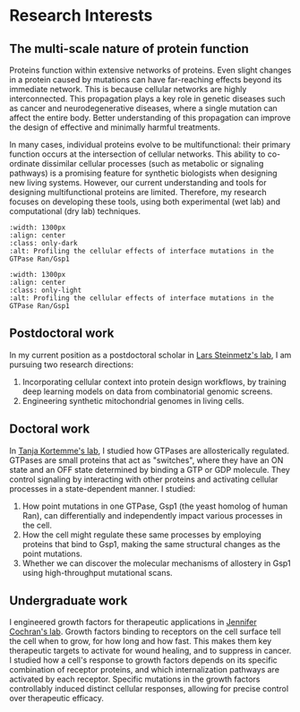 # Research Interests

## The multi-scale nature of protein function

Proteins function within extensive networks of proteins. Even slight changes in a protein caused by mutations can have far-reaching effects beyond its immediate network. This is because cellular networks are highly interconnected. This propagation plays a key role in genetic diseases such as cancer and neurodegenerative diseases, where a single mutation can affect the entire body. Better understanding of this propagation can improve the design of effective and minimally harmful treatments.


In many cases, individual proteins evolve to be multifunctional: their primary function occurs at the intersection of cellular networks. This ability to co-ordinate dissimilar cellular processes (such as metabolic or signaling pathways) is a promising feature for synthetic biologists when designing new living systems. However, our current understanding and tools for designing multifunctional proteins are limited. Therefore, my research focuses on developing these tools, using both experimental (wet lab) and computational (dry lab) techniques.

```{image} ../images/propagation_dark.png
:width: 1300px
:align: center
:class: only-dark
:alt: Profiling the cellular effects of interface mutations in the GTPase Ran/Gsp1
```

```{image} ../images/propagation_light.png
:width: 1300px
:align: center
:class: only-light
:alt: Profiling the cellular effects of interface mutations in the GTPase Ran/Gsp1
```

## Postdoctoral work

In my current position as a postdoctoral scholar in [Lars Steinmetz's lab](https://web.stanford.edu/group/steinmetzlab/cgi-bin/wordpress/), I am pursuing two research directions:
1. Incorporating cellular context into protein design workflows, by training deep learning models on data from combinatorial genomic screens.
2. Engineering synthetic mitochondrial genomes in living cells.

## Doctoral work

In [Tanja Kortemme's lab](http://kortemmelab.ucsf.edu/), I studied how GTPases are allosterically regulated. GTPases are small proteins that act as "switches", where they have an ON state and an OFF state determined by binding a GTP or GDP molecule. They control signaling by interacting with other proteins and activating cellular processes in a state-dependent manner. I studied:

1. How point mutations in one GTPase, Gsp1 (the yeast homolog of human Ran), can differentially and independently impact various processes in the cell.
2. How the cell might regulate these same processes by employing proteins that bind to Gsp1, making the same structural changes as the point mutations.
3. Whether we can discover the molecular mechanisms of allostery in Gsp1 using high-throughput mutational scans.

## Undergraduate work

I engineered growth factors for therapeutic applications in [Jennifer Cochran's lab](https://cochranlab.net/). Growth factors binding to receptors on the cell surface tell the cell when to grow, for how long and how fast. This makes them key therapeutic targets to activate for wound healing, and to suppress in cancer. I studied how a cell's response to growth factors depends on its specific combination of receptor proteins, and which internalization pathways are activated by each receptor. Specific mutations in the growth factors controllably induced distinct cellular responses, allowing for precise control over therapeutic efficacy.